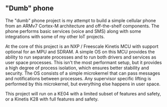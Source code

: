 "Dumb" phone
------------

The "dumb" phone project is my attempt to build a simple cellular phone from an
ARMv7 Cortex-M architecture and off-the-shelf components.  The phone performs
basic services (voice and SMS) along with some integrations with some of my
other IoT projects.

At the core of this project is an NXP / Freescale Kinetis MCU with support
optional for an MPU and SDRAM.  A simple OS on this MCU provides the ability to
run separate processes and to run both drivers and services as user space
processes.  This isn't the most performant setup, but it provides a high degree
of process isolation, which ensures better stability and security.  The OS
consists of a simple microkernel that can pass messages and notifications
between processes.  Any supervisor specific lifting is performed by this
microkernel, but everything else happens in user space.

This project will run on a KE04 with a limited subset of features and safety, or
a Kinetis K28 with full features and safety.

